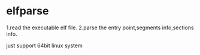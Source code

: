 # elfparse
1.read the executable elf file. 2.parse the entry point,segments info,sections info.

just support 64bit linux system
